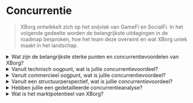 # Concurrentie

> XBorg ontwikkelt zich op het snijvlak van GameFi en SocialFi. In het volgende gedeelte worden de belangrijkste uitdagingen in de roadmap besproken, hoe het team deze overwint en wat XBorg uniek maakt in het landschap.

<details>

<summary>Wat zijn de belangrijkste sterke punten en concurrentievoordelen van XBorg?</summary>

**Netwerk**

De groei en uitbreiding van XBorg worden gestimuleerd door een netwerk van invloedrijke adviseurs en investeerders in de gaming- en esportsindustrie. XBorg Ventures bouwt voort op dit netwerk door het team te verbinden met toonaangevende blockchains en game-ontwikkelaars, waardoor ze innovatieve en spannende nieuwe producten kunnen creëren.

#### Community

De XBorg-community bestaat uit meer dan 10.000 actieve spelers, bouwers en GameFi-investeerders. Het bestuur en het governance-systeem omvatten enkele van de meest briljante geesten in Web3, waardoor XBorg altijd voorop loopt op het gebied van gamingtechnologie.

#### Esports & Legitimiteit

Als toonaangevende Web3 esports-organisatie wordt XBorg gesponsord door Brave Software en staat het op nummer één in de meest competitieve Web3 esports-titels. XBorg is verantwoordelijk voor het creëren van de Xtreme Championship Series (XCS), de eerste en grootste Web3 esports-league ooit.

#### SwissBorg

XBorg wordt ook ondersteund door SwissBorg, een startup die succesvol is opgeschaald naar 700.000 gebruikers. Met nauw contact met C-level executives ondersteunt SwissBorg de roadmap, productuitvoering en netwerken. XBorg dankt veel van zijn succes aan de steun en begeleiding van SwissBorg.

</details>

<details>

<summary>Vanuit technisch oogpunt, wat is jullie concurrentievoordeel?</summary>

Vanuit technologisch oogpunt is de implementatie van een credential-netwerk binnen de gamingwereld een werkelijk onderscheidende innovatie. Het lijkt echter op het Lens-protocol, dat sociale gegevens gebruikt om een netwerk op te bouwen. Ons platform maakt daarentegen gebruik van gaminggegevens om een specifiek gaming-gerelateerd datanetwerk op te zetten. Hoewel andere initiatieven, zoals Galxe, zich hebben gericht op het opbouwen van een credential-netwerk, hebben ze niet dezelfde specifieke focus op gaming.

Onze technologische vooruitgang is te danken aan onze vakkundige integratie van gaminggegevens via verschillende distributieplatforms (waaronder maar niet beperkt tot Steam, FaceIt en Riot Games) en de creatie van aangepaste API-integraties met games. Om ons platform verder te onderscheiden, hebben we eigen toepassingen bovenop het netwerk ontwikkeld, zoals de fan engagement-app, gedecentraliseerde gaminggemeenschappen en de soulbound launchpad, die bijdragen aan ons unieke credential-netwerk.

</details>

<details>

<summary>Vanuit commercieel oogpunt, wat is jullie concurrentievoordeel?</summary>

Vanuit commercieel oogpunt is ons belangrijkste doel om ons uitgebreide credential-netwerk naadloos te integreren met toonaangevende esports-teams. Door onze samenwerkingen met belangrijke spelers in de esportsindustrie, zoals TeamBDS, hebben we laten zien dat we in staat zijn vruchtbare partnerschappen aan te gaan. Bovendien wordt XBorg versterkt door de onwankelbare steun van SwissBorg, wat onze positie versterkt en onze geloofwaardigheid binnen de branche verhoogt.

Daarnaast kan de community van XBorg worden vergeleken met een gilde, waar ons onderscheidende voordeel ligt in ons ongeëvenaarde niveau van concurrentie. XBorg is de belangrijkste Web3 gaming community op het gebied van concurrentie, wat ons onderscheidt van andere gilden zoals Polemos, IndieGG, YGG en dergelijke.

</details>

<details>

<summary>Vanuit een structuurperspectief, wat is jullie concurrentievoordeel?</summary>

XBorg wordt ondersteund door een enthousiaste community van gamers, waardoor we producten kunnen bouwen voor onze gebruikers en snel feedback kunnen verzamelen, wat de productontwikkeling vergemakkelijkt.

We zijn ook van plan om op een gedecentraliseerde manier te opereren, wat zorgt voor de grootst mogelijke afstemming tussen XBG-houders en het protocol. Het succes en de groei van XBorg worden sterk beïnvloed door de community van gamers. We erkennen het belang van het bouwen van producten die aansluiten bij de behoeften en interesses van onze gebruikers. Door gebruik te maken van onze community kunnen we snel feedback ontvangen en itereren op onze producten, wat resulteert in meer betekenisvolle ervaringen voor onze gebruikers.

Bovendien zijn we van mening dat het opereren op een gedecentraliseerde manier zal zorgen voor een hoger niveau van afstemming tussen de XBG-tokenhouders en het protocol. Deze afstemming zal een beter begrip opleveren van de langetermijnvisie, doelen en prioriteiten van het protocol. Het betekent ook dat de tokenhouders de governancebeslissingen zullen nemen met een persoonlijk belang bij het succes van het protocol. Uiteindelijk zal dit leiden tot een meer betrokken en bekrachtigde community die bereid is deel te nemen aan het besluitvormingsproces en de toekomstige koers van XBorg te bepalen.

</details>

<details>

<summary>Hebben jullie een gedetailleerde concurrentieanalyse?</summary>

In Web3 zien we geen concurrenten maar samenwerkingspartners, omdat we geloven in composabele en interoperabele ecosystemen. In het Web3-landschap wordt het concept van concurrentie vervangen door samenwerking, gebaseerd op een fundamenteel geloof in de kracht van composabele en interoperabele ecosystemen. We hebben verschillende ecosystemen die werken aan vergelijkbare bouwstenen, waarvan sommige al nauw samenwerken met XBorg.

#### Data & Social

* [Lens Protocol](https://lens.xyz/) is een composiet gegevensgrafiek waarmee gebruikers hun gegevens kunnen bezitten en monetiseren. XBorg richt zich op een vergelijkbare bouwsteen, maar dan in het domein van gaminggegevens. Er wordt gesproken over nauwe samenwerking met Lens.
* [Galxe](https://galxe.com/) bouwt een credential-netwerk op basis van on-chain en off-chain credentials.
* [Quest3](https://questn.com/) is een questsysteem voor betrokkenheid en gemeenschappen.

#### GameFi-infrastructuur

* [Chiliz](https://www.chiliz.com/) is de maker van Fan Tokens en een Web3-infrastructuur voor sport en entertainment.
* [Polemos](https://polemos.io/) is een GameFi-community en protocol waarmee spelers hun NFT's kunnen benutten.
* [MatchBox](https://www.matchboxdao.com/) is een ecosysteem DAO-bouwtool voor on-chain games.

</details>

<details>

<summary>Wat is het marktpotentieel van XBorg?</summary>

Het marktpotentieel van gaming, esports en digitale identiteiten is enorm en groeit snel. De gamingindustrie alleen al zal naar verwachting in 2026 een wereldwijde waarde van $295 miljard bereiken, gedreven door de groeiende populariteit van mobiel gamen, esports en de adoptie van virtual en augmented reality-technologieën.

Esports, of competitief videogamen, maakt ook een explosieve groei door, met een verwachte omzet van $1,1 miljard in 2021 en een wereldwijd esports-publiek dat naar verwachting meer dan 580 miljoen zal bedragen in 2023. Deze markt zal naar verwachting groeien naarmate meer bedrijven en merken investeren in esports en gaming-sponsoring.

Digitale identiteiten worden ook steeds belangrijker in de gaming- en esportsindustrie. Met de opkomst van blockchaintechnologie en non-fungible tokens (NFT's) kunnen spelers nu unieke in-game assets bezitten en verhandelen, wat nieuwe mogelijkheden biedt voor inkomsten en investeringen. Bovendien worden digitale identiteiten gebruikt om de identiteit van spelers te verifiëren en eerlijk spel te garanderen in competitief gamen, evenals om gamingervaringen te personaliseren en veilige toegang tot gebruikersaccounts te bieden.

Over het algemeen is het marktpotentieel van gaming, esports en digitale identiteiten enorm en divers, en wordt verwacht dat het blijft groeien en evolueren naarmate technologie en consumentenvoorkeuren veranderen.

</details>